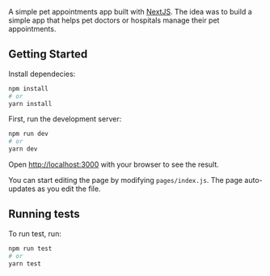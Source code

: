 A simple pet appointments app built with [NextJS](https://nextjs.org/). The idea was to build a simple app that helps pet doctors or hospitals manage their pet appointments.

## Getting Started

Install dependecies:

```bash
npm install
# or
yarn install
```

First, run the development server:

```bash
npm run dev
# or
yarn dev
```

Open [http://localhost:3000](http://localhost:3000) with your browser to see the result.

You can start editing the page by modifying `pages/index.js`. The page auto-updates as you edit the file.

## Running tests

To run test, run:

```bash
npm run test
# or
yarn test
```
